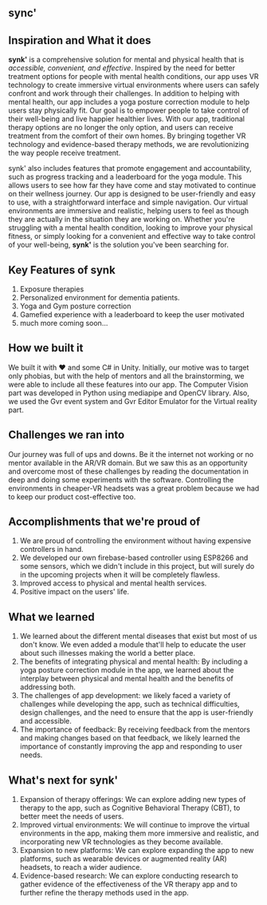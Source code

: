 ## sync'

## Inspiration and What it does
**synk'** is a comprehensive solution for mental and physical health that is _accessible, convenient, and effective_. Inspired by the need for better treatment options for people with mental health conditions, our app uses VR technology to create immersive virtual environments where users can safely confront and work through their challenges. In addition to helping with mental health, our app includes a yoga posture correction module to help users stay physically fit. Our goal is to empower people to take control of their well-being and live happier healthier lives. With our app, traditional therapy options are no longer the only option, and users can receive treatment from the comfort of their own homes. By bringing together VR technology and evidence-based therapy methods, we are revolutionizing the way people receive treatment.

synk' also includes features that promote engagement and accountability, such as progress tracking and a leaderboard for the yoga module. This allows users to see how far they have come and stay motivated to continue on their wellness journey. Our app is designed to be user-friendly and easy to use, with a straightforward interface and simple navigation. Our virtual environments are immersive and realistic, helping users to feel as though they are actually in the situation they are working on. Whether you're struggling with a mental health condition, looking to improve your physical fitness, or simply looking for a convenient and effective way to take control of your well-being, **synk'** is the solution you've been searching for.

## Key Features of synk
1. Exposure therapies
2. Personalized environment for dementia patients.
3. Yoga and Gym posture correction 
4. Gamefied experience with a leaderboard to keep the user motivated
5. much more coming soon...

## How we built it
We built it with ❤️ and some C# in Unity. Initially, our motive was to target only phobias, but with the help of mentors and all the brainstorming, we were able to include all these features into our app.
The Computer Vision part was developed in Python using mediapipe and OpenCV library. 
Also, we used the Gvr event system and Gvr Editor Emulator for the Virtual reality part.

## Challenges we ran into
Our journey was full of ups and downs. Be it the internet not working or no mentor available in the AR/VR domain. But we saw this as an opportunity and overcome most of these challenges by reading the documentation in deep and doing some experiments with the software.
Controlling the environments in cheaper-VR headsets was a great problem because we had to keep our product cost-effective too.


## Accomplishments that we're proud of
1. We are proud of controlling the environment without having expensive controllers in hand.
2. We developed our own firebase-based controller using ESP8266 and some sensors, which we didn't include in this project, but will surely do in the upcoming projects when it will be completely flawless.
3. Improved access to physical and mental health services.
4. Positive impact on the users' life.


## What we learned
1. We learned about the different mental diseases that exist but most of us don't know. We even added a module that'll help to educate the user about such illnesses making the world a better place.
2. The benefits of integrating physical and mental health: By including a yoga posture correction module in the app, we learned about the interplay between physical and mental health and the benefits of addressing both.
3. The challenges of app development: we likely faced a variety of challenges while developing the app, such as technical difficulties, design challenges, and the need to ensure that the app is user-friendly and accessible.
4. The importance of feedback: By receiving feedback from the mentors and making changes based on that feedback, we likely learned the importance of constantly improving the app and responding to user needs.


## What's next for synk'
1. Expansion of therapy offerings: We can explore adding new types of therapy to the app, such as Cognitive Behavioral Therapy (CBT), to better meet the needs of users.
2. Improved virtual environments: We will continue to improve the virtual environments in the app, making them more immersive and realistic, and incorporating new VR technologies as they become available.
3. Expansion to new platforms: We can explore expanding the app to new platforms, such as wearable devices or augmented reality (AR) headsets, to reach a wider audience.
4. Evidence-based research: We can explore conducting research to gather evidence of the effectiveness of the VR therapy app and to further refine the therapy methods used in the app.

